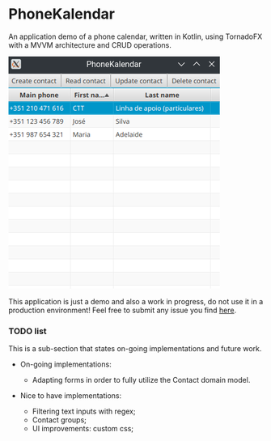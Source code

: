 # PhoneKalendar

An application demo of a phone calendar, written in Kotlin, using TornadoFX with a MVVM architecture and CRUD operations.

![flowviz-whiteboard](/Pictures/phoneCalendarApp.png)

This application is just a demo and also a work in progress, do not use it in a production environment! Feel free to submit any issue you find [here](https://github.com/mig07/PhoneKalendar/issues).

### TODO list

This is a sub-section that states on-going implementations and future work.

- On-going implementations:
  - Adapting forms in order to fully utilize the Contact domain model.

- Nice to have implementations:
  - Filtering text inputs with regex;
  - Contact groups;
  - UI improvements: custom css;
